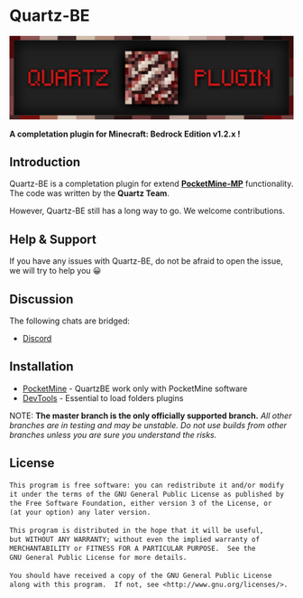 Quartz-BE
===================
![QuartzBE](https://github.com/QuartzMC/Quartz-BE/blob/master/images/banner.png)


__A completation plugin for Minecraft: Bedrock Edition v1.2.x !__

Introduction
-------------
Quartz-BE is a completation plugin for extend **[PocketMine-MP](https://github.com/pmmp/PocketMine-MP)** functionality. The code was written by the **Quartz Team**.<br>



However, Quartz-BE still has a long way to go. We welcome contributions.

Help & Support
-------------


If you have any issues with Quartz-BE, do not be afraid to open the issue, we will try to help you 😀


Discussion
-------------
The following chats are bridged:

* [Discord](https://discord.gg/)


Installation
-------------
* [PocketMine](https://jenkins.pmmp.io/job/PHP-7.2-Aggregate/) - QuartzBE work only with PocketMine software
* [DevTools](https://github.com/pmmp/PocketMine-DevTools) - Essential to load folders plugins


NOTE: **The master branch is the only officially supported branch.**
_All other branches are in testing and may be unstable. Do not use builds from other branches unless you are sure you understand the risks._

License
-------------
	This program is free software: you can redistribute it and/or modify
	it under the terms of the GNU General Public License as published by
	the Free Software Foundation, either version 3 of the License, or
	(at your option) any later version.

	This program is distributed in the hope that it will be useful,
	but WITHOUT ANY WARRANTY; without even the implied warranty of
	MERCHANTABILITY or FITNESS FOR A PARTICULAR PURPOSE.  See the
	GNU General Public License for more details.

	You should have received a copy of the GNU General Public License
	along with this program.  If not, see <http://www.gnu.org/licenses/>.
